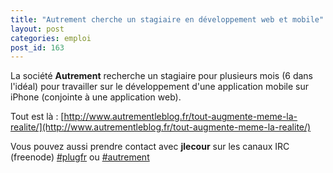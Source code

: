 ```yaml
---
title: "Autrement cherche un stagiaire en développement web et mobile"
layout: post
categories: emploi
post_id: 163
---
```

La société **Autrement** recherche un stagiaire pour plusieurs mois (6 dans l'idéal) pour travailler sur le développement d'une application mobile sur iPhone (conjointe à une application web).

Tout est là : [http://www.autrementleblog.fr/tout-augmente-meme-la-realite/](http://www.autrementleblog.fr/tout-augmente-meme-la-realite/)

Vous pouvez aussi prendre contact avec **jlecour** sur les canaux IRC (freenode) [#plugfr](irc://irc.freenode.net/%23plugfr) ou [#autrement](irc://irc.freenode.net/%23autrement)